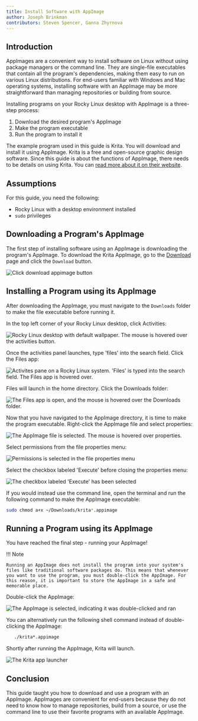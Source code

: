 ```yaml
---
title: Install Software with AppImage
author: Joseph Brinkman
contributors: Steven Spencer, Ganna Zhyrnova
---
```


## Introduction

AppImages are a convenient way to install software on Linux without using package managers or the command line. They are single-file executables that contain all the program's dependencies, making them easy to run on various Linux distributions. For end-users familiar with Windows and Mac operating systems, installing software with an AppImage may be more straightforward than managing repositories or building from source.

Installing programs on your Rocky Linux desktop with AppImage is a three-step process:

1. Download the desired program's AppImage
2. Make the program executable
3. Run the program to install it

The example program used in this guide is Krita. You will download and install it using AppImage. Krita is a free and open-source graphic design software. Since this guide is about the functions of AppImage, there needs to be details on using Krita. You can [read more about it on their website](https://krita.org/).

## Assumptions

For this guide, you need the following:

* Rocky Linux with a desktop environment installed
* `sudo` privileges

## Downloading a Program's AppImage

The first step of installing software using an AppImage is downloading the program's AppImage. To download the Krita AppImage, go to the [Download](https://krita.org/en/download/) page and click the `Download` button.

![Click download appimage button](images/download_krita_appimage.webp)

## Installing a Program using its AppImage

After downloading the AppImage, you must navigate to the `Downloads` folder to make the file executable before running it.

In the top left corner of your Rocky Linux desktop, click Activities:

![Rocky Linux desktop with default wallpaper. The mouse is hovered over the activities button.](images/activites_appimage.webp)

Once the activities panel launches, type 'files' into the search field. Click the Files app:

![Activites pane on a Rocky Linux system. 'Files' is typed into the search field. The Files app is hovered over.](images/searchbar_files_appimage.webp)

Files will launch in the home directory. Click the Downloads folder:

![The Files app is open, and the mouse is hovered over the Downloads folder.](images/files_downloads_appimage.webp)

Now that you have navigated to the AppImage directory, it is time to make the program executable. Right-click the AppImage file and select properties:

![The AppImage file is selected. The mouse is hovered over properties.](images/file_properties_appimage.webp)

Select permissions from the file properties menu:

![Permissions is selected in the file properties menu](images/permissions_appimage.webp)

Select the checkbox labeled 'Execute' before closing the properties menu:

![The checkbox labeled 'Execute' has been selected](images/file_properties_allow_executing_file_as_program_appimage.webp)

If you would instead use the command line, open the terminal and run the following command to make the AppImage executable:

```bash
sudo chmod a+x ~/Downloads/krita*.appimage
```

## Running a Program using its AppImage

You have reached the final step - running your AppImage!

!!! Note

    Running an AppImage does not install the program into your system's files like traditional software packages do. This means that whenever you want to use the program, you must double-click the AppImage. For this reason, it is important to store the AppImage in a safe and memorable place. 

Double-click the AppImage:

![The AppImage is selected, indicating it was double-clicked and ran](images/run_app_image.webp)

You can alternatively run the following shell command instead of double-clicking the AppImage:

 ```bash
    ./krita*.appimage
```

Shortly after running the AppImage, Krita will launch.

![The Krita app launcher](images/krita_launching.webp)

## Conclusion

This guide taught you how to download and use a program with an AppImage. AppImages are convenient for end-users because they do not need to know how to manage repositories, build from a source, or use the command line to use their favorite programs with an available AppImage.
